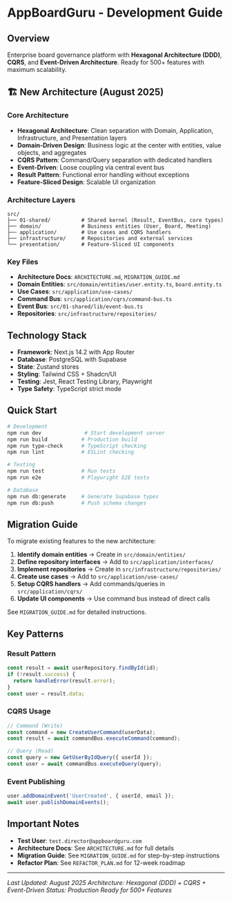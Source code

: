 # AppBoardGuru - Development Guide

## Overview

Enterprise board governance platform with **Hexagonal Architecture (DDD)**, **CQRS**, and **Event-Driven Architecture**. Ready for 500+ features with maximum scalability.

## 🏗️ New Architecture (August 2025)

### Core Architecture
- **Hexagonal Architecture**: Clean separation with Domain, Application, Infrastructure, and Presentation layers
- **Domain-Driven Design**: Business logic at the center with entities, value objects, and aggregates
- **CQRS Pattern**: Command/Query separation with dedicated handlers
- **Event-Driven**: Loose coupling via central event bus
- **Result Pattern**: Functional error handling without exceptions
- **Feature-Sliced Design**: Scalable UI organization

### Architecture Layers
```
src/
├── 01-shared/          # Shared kernel (Result, EventBus, core types)
├── domain/             # Business entities (User, Board, Meeting)
├── application/        # Use cases and CQRS handlers
├── infrastructure/     # Repositories and external services
└── presentation/       # Feature-Sliced UI components
```

### Key Files
- **Architecture Docs**: `ARCHITECTURE.md`, `MIGRATION_GUIDE.md`
- **Domain Entities**: `src/domain/entities/user.entity.ts`, `board.entity.ts`
- **Use Cases**: `src/application/use-cases/`
- **Command Bus**: `src/application/cqrs/command-bus.ts`
- **Event Bus**: `src/01-shared/lib/event-bus.ts`
- **Repositories**: `src/infrastructure/repositories/`

## Technology Stack
- **Framework**: Next.js 14.2 with App Router
- **Database**: PostgreSQL with Supabase
- **State**: Zustand stores
- **Styling**: Tailwind CSS + Shadcn/UI
- **Testing**: Jest, React Testing Library, Playwright
- **Type Safety**: TypeScript strict mode

## Quick Start

```bash
# Development
npm run dev              # Start development server
npm run build           # Production build
npm run type-check      # TypeScript checking
npm run lint            # ESLint checking

# Testing
npm run test            # Run tests
npm run e2e             # Playwright E2E tests

# Database
npm run db:generate     # Generate Supabase types
npm run db:push         # Push schema changes
```

## Migration Guide

To migrate existing features to the new architecture:

1. **Identify domain entities** → Create in `src/domain/entities/`
2. **Define repository interfaces** → Add to `src/application/interfaces/`
3. **Implement repositories** → Create in `src/infrastructure/repositories/`
4. **Create use cases** → Add to `src/application/use-cases/`
5. **Setup CQRS handlers** → Add commands/queries in `src/application/cqrs/`
6. **Update UI components** → Use command bus instead of direct calls

See `MIGRATION_GUIDE.md` for detailed instructions.

## Key Patterns

### Result Pattern
```typescript
const result = await userRepository.findById(id);
if (!result.success) {
  return handleError(result.error);
}
const user = result.data;
```

### CQRS Usage
```typescript
// Command (Write)
const command = new CreateUserCommand(userData);
const result = await commandBus.executeCommand(command);

// Query (Read)
const query = new GetUserByIdQuery({ userId });
const user = await commandBus.executeQuery(query);
```

### Event Publishing
```typescript
user.addDomainEvent('UserCreated', { userId, email });
await user.publishDomainEvents();
```

## Important Notes

- **Test User**: `test.director@appboardguru.com`
- **Architecture Docs**: See `ARCHITECTURE.md` for full details
- **Migration Guide**: See `MIGRATION_GUIDE.md` for step-by-step instructions
- **Refactor Plan**: See `REFACTOR_PLAN.md` for 12-week roadmap

---

*Last Updated: August 2025*
*Architecture: Hexagonal (DDD) + CQRS + Event-Driven*
*Status: Production Ready for 500+ Features*